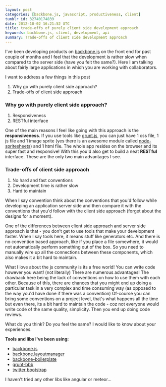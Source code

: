 ```yaml
---
layout: post
categories: [backbone.js, javascript, productiveness, client]
tumblr_id: 32740174839
date: 2012-10-02 16:21:52 UTC
title: trade-offs of purely client side development approach
keywords: backbone.js, client, development, api
summary: Trade-offs of client side development approach
---
```


I've been developing products on [backbone.js](http://github.com/documentcloud/backbone/) on the front end for past couple of months and I feel that the development is rather slow when compared to the server side (have you felt the same?). Here I am talking about fairly large applications in which you are working with collaborators.

I want to address a few things in this post

1. Why go with purely client side approach?
2. Trade-offs of client side approach

### Why go with purely client side approach?
1. Responsiveness
2. RESTful interface

One of the main reasons I feel like going with this approach is the **responsiveness**. If you use tools like [grunt.js](https://github.com/gruntjs/grunt), you can just have 1 css file, 1 js file and 1 image sprite (yes there is an awesome module called [node-spritesheets](https://github.com/richardbutler/node-spritesheet)) and 1 html file. The whole app resides on the  browser and its super fast and responsive! With this you'd also get to build a neat **RESTful** interface. These are the only two main advantages I see.

### Trade-offs of client side approach
1. No hard and fast conventions
2. Development time is rather slow
3. Hard to maintain

When I say convention think about the conventions that you'd follow while developing an application server side and then compare it with the conventions that you'd follow with the client side approach (forget about the designs for a moment).

One of the differences between client side approach and server side approach is that - you don't get to use tools that make your development faster. When I say tools here, it means stuff like generators etc. And there is no convention based approach, like if you place a file somewhere, it would not automatically perform something out of the box. So you need to manually wire up all the connections between these components, which also makes it a bit hard to maintain.

What I love about the js community is its a free world! You can write code however you want! (not literally) There are numerous advantages! The drawback here being the lack of conventions on how to use them with each other. Because of this, there are chances that you might end up doing a particular task in a very complex and time consuming way (as opposed to the way you'd have done if there was a convention) Of-course you can bring some conventions on a project level, that's what happens all the time but even there, its a bit hard to maintain the code - coz not everyone would write code of the same quality, simplicity. Then you end up doing code reviews.

What do you think? Do you feel the same? I would like to know about your experiences.

**Tools and libs I've been using:**

* [backbone.js](http://github.com/documentcloud/backbone/)
* [backbone.layoutmanager](http://github.com/tbranyen/backbone.layoutmanager)
* [backbone-boilerplate](http://github.com/tbranyen/backbone-boilerplate)
* [grunt-bbb](http://github.com/backbone-boilerplate/grunt-bbb)
* [twitter bootstrap](http://twitter.github.com/bootstrap)

I haven't tried any other libs like angular or meteor...
